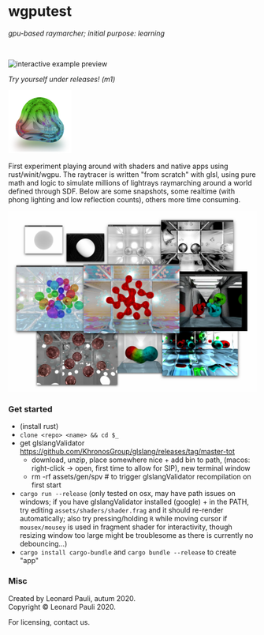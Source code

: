 # wgputest
*gpu-based raymarcher; initial purpose: learning*

<br/>

![interactive example preview](notes/wgputestm.gif)

*Try yourself under releases! (m1)*
<p><a href="./releases"><img width="128" src="./notes/icon512x512@2x.png"/></a></p>

First experiment playing around with shaders and native apps using rust/winit/wgpu. The raytracer is written "from scratch" with glsl, using pure math and logic to simulate millions of lightrays raymarching around a world defined through SDF. Below are some snapshots, some realtime (with phong lighting and low reflection counts), others more time consuming.


![some rendering results](notes/wgputest_collage_nov07_2020.jpg)



### Get started

- (install rust)
- `clone <repo> <name> && cd $_`
- get glslangValidator https://github.com/KhronosGroup/glslang/releases/tag/master-tot
	- download, unzip, place somewhere nice + add bin to path, (macos: right-click -> open, first time to allow for SIP), new terminal window
	- rm -rf assets/gen/spv # to trigger glslangValidator recompilation on first start
- `cargo run --release` (only tested on osx, may have path issues on windows; if you have glslangValidator installed (google) + in the PATH, try editing `assets/shaders/shader.frag` and it should re-render automatically; also try pressing/holding `R` while moving cursor if `mousex/mousey` is used in fragment shader for interactivity, though resizing window too large might be troublesome as there is currently no debouncing...)
- `cargo install cargo-bundle` and `cargo bundle --release` to create "app"

### Misc

Created by Leonard Pauli, autum 2020.  
Copyright © Leonard Pauli 2020.

For licensing, contact us.
